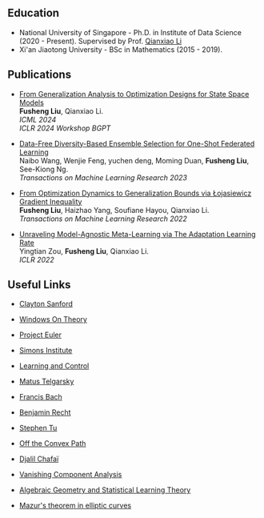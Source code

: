 ## Education
- National University of Singapore - Ph.D. in Institute of Data Science (2020 - Present). Supervised by Prof. [Qianxiao Li](https://blog.nus.edu.sg/qianxiaoli/)
- Xi'an Jiaotong University - BSc in Mathematics (2015 - 2019). 


## Publications

- [From Generalization Analysis to Optimization Designs for State Space Models](http://arxiv.org/abs/2405.02670)\
  **Fusheng Liu**, Qianxiao Li. \
  *ICML 2024* \
  *ICLR 2024 Workshop BGPT*

- [Data-Free Diversity-Based Ensemble Selection for One-Shot Federated Learning](https://openreview.net/pdf?id=ORMlg4g3mG)\
  Naibo Wang, Wenjie Feng, yuchen deng, Moming Duan, **Fusheng Liu**, See-Kiong Ng. \
  *Transactions on Machine Learning Research 2023*

- [From Optimization Dynamics to Generalization Bounds via Łojasiewicz Gradient Inequality](https://openreview.net/pdf?id=mW6nD3567x)\
  **Fusheng Liu**, Haizhao Yang, Soufiane Hayou, Qianxiao Li. \
  *Transactions on Machine Learning Research 2022*

- [Unraveling Model-Agnostic Meta-Learning via The Adaptation Learning Rate](https://openreview.net/pdf?id=3rULBvOJ8D2)\
  Yingtian Zou, **Fusheng Liu**, Qianxiao Li. \
  *ICLR 2022*


## Useful Links
- [Clayton Sanford](http://blog.claytonsanford.com)

- [Windows On Theory](https://windowsontheory.org)

- [Project Euler](https://projecteuler.net)

- [Simons Institute](https://simons.berkeley.edu/workshop-symposia#nav-past)

- [Learning and Control](https://nikolaimatni.github.io/courses/ese680-fall2019/index.html)

- [Matus Telgarsky](https://mjt.cs.illinois.edu/dlt/index.pdf)

- [Francis Bach](https://francisbach.com/)

- [Benjamin Recht](https://www.argmin.net)

- [Stephen Tu](https://stephentu.github.io/blog/)

- [Off the Convex Path](https://www.offconvex.org)

- [Djalil Chafaï](http://djalil.chafai.net/blog/)

- [Vanishing Component Analysis](http://proceedings.mlr.press/v28/livni13.pdf)

- [Algebraic Geometry and Statistical Learning Theory](http://watanabe-www.math.dis.titech.ac.jp/users/swatanab/ag-slt.html)

- [Mazur's theorem in elliptic curves](http://www-personal.umich.edu/~asnowden/teaching/2013/679/)
